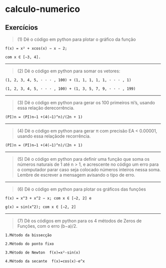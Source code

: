 # calculo-numerico

## Exercícios


>(1) Dê o código em python para plotar o gráfico da função 

    f(x) = x² + xcos(x) − x − 2;

    com x ∈ [−3, 4].

---

>(2) Dê o código em python para somar os vetores:
    
    (1, 2, 3, 4, 5, · · · , 100) + (1, 1, 1, 1, 1, · · · , 1)

    (1, 2, 3, 4, 5, · · · , 100) + (1, 3, 5, 7, 9, · · · , 199)

---

>(3) Dê o código em python para gerar os 100 primeiros πi’s, usando essa relação derecorrência.

    (PI)n = (PI)n−1 +(4(−1)^n)/(2n + 1)

---

>(4) Dê o código em python para gerar π com precisão EA < 0.00001, usando essa relaçãode recorrência. 

    (PI)n = (PI)n−1 +(4(−1)^n)/(2n + 1)

---


>(5) Dê o código em python para definir uma função que soma os números naturais de 1 até n > 1, e acrescente no código um erro para o computador parar caso seja
colocado números inteiros nessa soma. Lembre de escrever a mensagem avisando o tipo de erro.

---

>(6) Dê o código em python para plotar os gráficos das funções 

    f(x) = x^3 + x^2 − x; com x ∈ [−2, 2] e 

    g(x) = sin(x^2); com x ∈ [−2, 2]

---

>(7) Dê os códigos em python para os 4 métodos de Zeros de Funções, com o erro (b−a)/2.

    1.Método da bissecção

    2.Método do ponto fixo

    3.Método de Newton  f(x)=x²-sin(x)

    4.Método da secante  f(x)=cos(x)-e^x





